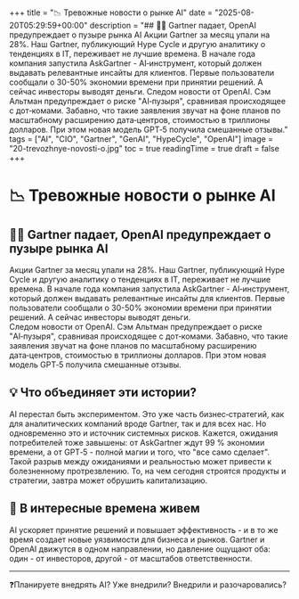 +++
title = "📉 Тревожные новости о рынке AI"
date = "2025-08-20T05:29:59+00:00"
description = "## 🤷‍♂️ Gartner падает, OpenAI предупреждает о пузыре рынка AI Акции Gartner за месяц упали на 28%. Наш Gartner, публикующий Hype Cycle и другую аналитику о тенденциях в IT, переживает не лучшие времена. В начале года компания запустила AskGartner - AI‑инструмент, который должен выдавать релевантные инсайты для клиентов. Первые пользователи сообщали о 30-50% экономии времени при принятии решений. А сейчас инвесторы выводят деньги. Следом новости от OpenAI. Сэм Альтман предупреждает о риске \"AI‑пузыря\", сравнивая происходящее с дот‑комами. Забавно, что такие заявления звучат на фоне планов по масштабному расширению дата‑центров, стоимостью в триллионы долларов. При этом новая модель GPT‑5 получила смешанные отзывы."
tags = ["AI", "CIO", "Gartner", "GenAI", "HypeCycle", "OpenAI"]
image = "20-trevozhnye-novosti-o.jpg"
toc = true
readingTime = true
draft = false
+++

# 📉 Тревожные новости о рынке AI  
  
## 🤷‍♂️ Gartner падает, OpenAI предупреждает о пузыре рынка AI  
Акции Gartner за месяц упали на 28%. Наш Gartner, публикующий Hype Cycle и другую аналитику о тенденциях в IT, переживает не лучшие времена. В начале года компания запустила AskGartner - AI‑инструмент, который должен выдавать релевантные инсайты для клиентов. Первые пользователи сообщали о 30-50% экономии времени при принятии решений. А сейчас инвесторы выводят деньги.  
Следом новости от OpenAI. Сэм Альтман предупреждает о риске "AI‑пузыря", сравнивая происходящее с дот‑комами. Забавно, что такие заявления звучат на фоне планов по масштабному расширению дата‑центров, стоимостью в триллионы долларов. При этом новая модель GPT‑5 получила смешанные отзывы.  
  
## 💡 Что объединяет эти истории?  
AI перестал быть экспериментом. Это уже часть бизнес‑стратегий, как для аналитических компаний вроде Gartner, так и для всех нас. Но одновременно это и источник системных рисков. Кажется, ожидания потребителей тоже завышены: от AskGartner ждут 99 % экономии времени, а от GPT‑5 - полной магии и того, что "все само сделает". Такой разрыв между ожиданиями и реальностью может привести к болезненному протрезвлению. То, на чем сегодня строятся продукты и стратегии, завтра может обрушить капитализацию.  
  
## 🤔 В интересные времена живем  
AI ускоряет принятие решений и повышает эффективность - и в то же время создает новые уязвимости для бизнеса и рынков. Gartner и OpenAI движутся в одном направлении, но давление ощущают оба: один - от инвесторов, другой - от масштабов ответственности.  
  
---  
  
❓Планируете внедрять AI? Уже внедрили? Внедрили и разочаровались?  
